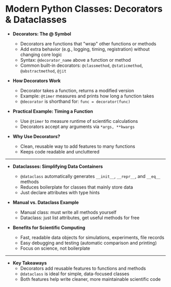 # Modern Python Classes: Decorators & Dataclasses

- **Decorators: The @ Symbol**
  - Decorators are functions that "wrap" other functions or methods
  - Add extra behavior (e.g., logging, timing, registration) without changing core logic
  - Syntax: `@decorator_name` above a function or method
  - Common built-in decorators: `@classmethod`, `@staticmethod`, `@abstractmethod`, `@jit`

- **How Decorators Work**
  - Decorator takes a function, returns a modified version
  - Example: `@timer` measures and prints how long a function takes
  - `@decorator` is shorthand for: `func = decorator(func)`

- **Practical Example: Timing a Function**
  - Use `@timer` to measure runtime of scientific calculations
  - Decorators accept any arguments via `*args, **kwargs`

- **Why Use Decorators?**
  - Clean, reusable way to add features to many functions
  - Keeps code readable and uncluttered

---

- **Dataclasses: Simplifying Data Containers**
  - `@dataclass` automatically generates `__init__`, `__repr__`, and `__eq__` methods
  - Reduces boilerplate for classes that mainly store data
  - Just declare attributes with type hints

- **Manual vs. Dataclass Example**
  - Manual class: must write all methods yourself
  - Dataclass: just list attributes, get useful methods for free

- **Benefits for Scientific Computing**
  - Fast, readable data objects for simulations, experiments, file records
  - Easy debugging and testing (automatic comparison and printing)
  - Focus on science, not boilerplate

---

- **Key Takeaways**
  - Decorators add reusable features to functions and methods
  - `@dataclass` is ideal for simple, data-focused classes
  - Both features help write cleaner, more maintainable scientific code
